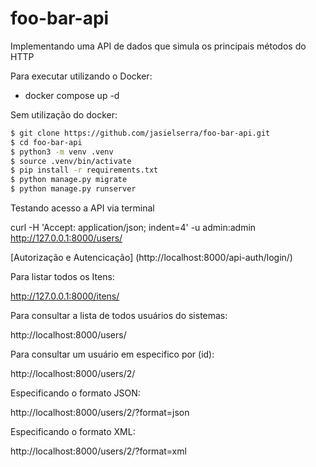 # foo-bar-api
Implementando uma API de dados que simula os principais métodos do HTTP

Para executar utilizando o Docker:
  - docker compose up -d 

Sem utilização do docker:

```bash
$ git clone https://github.com/jasielserra/foo-bar-api.git
$ cd foo-bar-api
$ python3 -m venv .venv
$ source .venv/bin/activate
$ pip install -r requirements.txt
$ python manage.py migrate
$ python manage.py runserver
```

Testando acesso a API via terminal

curl -H 'Accept: application/json; indent=4' -u admin:admin http://127.0.0.1:8000/users/

[Autorização e Autencicação] (http://localhost:8000/api-auth/login/) 

Para listar todos os Itens:

http://127.0.0.1:8000/itens/


Para consultar a lista de todos usuários do sistemas:

http://localhost:8000/users/

Para consultar um usuário em especifico por (id):

http://localhost:8000/users/2/

Especificando o formato JSON:  

http://localhost:8000/users/2/?format=json

Especificando o formato XML:

http://localhost:8000/users/2/?format=xml




[0]: http://www.django-rest-framework.org/
[1]: http://www.django-rest-framework.org/tutorial/1-serialization/
[2]: https://jpadilla.github.io/django-rest-framework-xml
[3]: http://pythonclub.com.br/django-rest-framework-serialization.html
